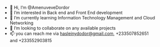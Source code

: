 - 👋 Hi, I’m @AmenuveveDordor
- 👀 I’m interested in Back end and Front End development 
- 🌱 I’m currently learning Information Technology Management and Cloud Networking 
- 💞️ I’m looking to collaborate on any available projects
- 📫 you can reach me via hasleinydodor@gmail.com, +233507852651 and +233552903815

<!---
AmenuveveDordor/AmenuveveDordor is a ✨ special ✨ repository because its `README.md` (this file) appears on your GitHub profile.
You can click the Preview link to take a look at your changes.
--->
